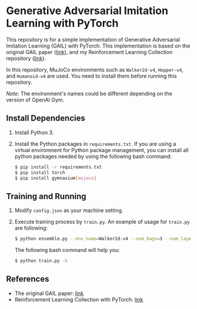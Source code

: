 # Generative Adversarial Imitation Learning with PyTorch

This repository is for a simple implementation of Generative Adversarial Imitation Learning (GAIL) with PyTorch. This implementation is based on the original GAIL paper ([link](https://arxiv.org/abs/1606.03476)), and my Reinforcement Learning Collection repository ([link](https://github.com/hcnoh/rl-collection-pytorch)).

In this repository, MuJoCo environments such as `Walker2d-v4`, `Hopper-v4`, and `Humanoid-v4` are used. You need to install them before running this repository.

*Note*: The environment's names could be different depending on the version of OpenAI Gym.

## Install Dependencies
1. Install Python 3.
2. Install the Python packages in `requirements.txt`. If you are using a virtual environment for Python package management, you can install all python packages needed by using the following bash command:

    ```bash
    $ pip install -r requirements.txt
    $ pip install torch
    $ pip install gymnasium[mujoco]
    ```

## Training and Running
1. Modify `config.json` as your machine setting.
2. Execute training process by `train.py`. An example of usage for `train.py` are following:

    ```bash
    $ python ensemble.py --env_name=Walker2d-v4 --num_bags=3 --num_layers=3
    ```

    The following bash command will help you:

    ```bash
    $ python train.py -h
    ```

## References
- The original GAIL paper: [link](https://arxiv.org/abs/1606.03476)
- Reinforcement Learning Collection with PyTorch: [link](https://github.com/hcnoh/rl-collection-pytorch)

